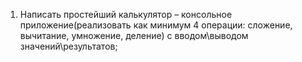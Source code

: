 1.	Написать простейший калькулятор – консольное приложение(реализовать как минимум 4 операции: сложение, вычитание, умножение, деление) с вводом\выводом значений\результатов;
